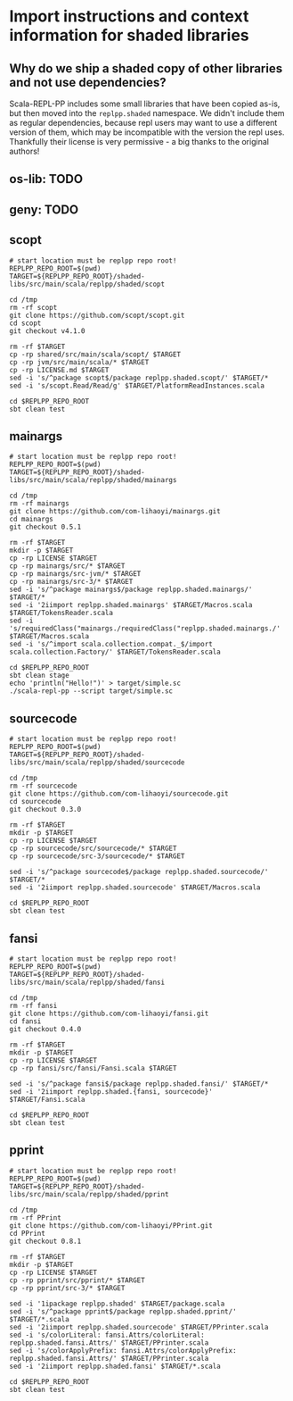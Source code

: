 # Import instructions and context information for shaded libraries

## Why do we ship a shaded copy of other libraries and not use dependencies?
Scala-REPL-PP includes some small libraries that have been copied as-is, but then moved into the `replpp.shaded` namespace. We didn't include them as regular dependencies, because repl users may want to use a different version of them, which may be incompatible with the version the repl uses. Thankfully their license is very permissive - a big thanks to the original authors!

## os-lib: TODO

## geny: TODO

## scopt
```
# start location must be replpp repo root!
REPLPP_REPO_ROOT=$(pwd)
TARGET=${REPLPP_REPO_ROOT}/shaded-libs/src/main/scala/replpp/shaded/scopt

cd /tmp
rm -rf scopt
git clone https://github.com/scopt/scopt.git
cd scopt
git checkout v4.1.0

rm -rf $TARGET
cp -rp shared/src/main/scala/scopt/ $TARGET
cp -rp jvm/src/main/scala/* $TARGET
cp -rp LICENSE.md $TARGET
sed -i 's/^package scopt$/package replpp.shaded.scopt/' $TARGET/*
sed -i 's/scopt.Read/Read/g' $TARGET/PlatformReadInstances.scala

cd $REPLPP_REPO_ROOT
sbt clean test
```

## mainargs
```
# start location must be replpp repo root!
REPLPP_REPO_ROOT=$(pwd)
TARGET=${REPLPP_REPO_ROOT}/shaded-libs/src/main/scala/replpp/shaded/mainargs

cd /tmp
rm -rf mainargs
git clone https://github.com/com-lihaoyi/mainargs.git
cd mainargs
git checkout 0.5.1

rm -rf $TARGET
mkdir -p $TARGET
cp -rp LICENSE $TARGET
cp -rp mainargs/src/* $TARGET
cp -rp mainargs/src-jvm/* $TARGET
cp -rp mainargs/src-3/* $TARGET
sed -i 's/^package mainargs$/package replpp.shaded.mainargs/' $TARGET/*
sed -i '2iimport replpp.shaded.mainargs' $TARGET/Macros.scala $TARGET/TokensReader.scala
sed -i 's/requiredClass("mainargs./requiredClass("replpp.shaded.mainargs./' $TARGET/Macros.scala
sed -i 's/^import scala.collection.compat._$/import scala.collection.Factory/' $TARGET/TokensReader.scala

cd $REPLPP_REPO_ROOT
sbt clean stage
echo 'println("Hello!")' > target/simple.sc
./scala-repl-pp --script target/simple.sc
```

## sourcecode
```
# start location must be replpp repo root!
REPLPP_REPO_ROOT=$(pwd)
TARGET=${REPLPP_REPO_ROOT}/shaded-libs/src/main/scala/replpp/shaded/sourcecode

cd /tmp
rm -rf sourcecode
git clone https://github.com/com-lihaoyi/sourcecode.git
cd sourcecode
git checkout 0.3.0

rm -rf $TARGET
mkdir -p $TARGET
cp -rp LICENSE $TARGET
cp -rp sourcecode/src/sourcecode/* $TARGET
cp -rp sourcecode/src-3/sourcecode/* $TARGET

sed -i 's/^package sourcecode$/package replpp.shaded.sourcecode/' $TARGET/*
sed -i '2iimport replpp.shaded.sourcecode' $TARGET/Macros.scala

cd $REPLPP_REPO_ROOT
sbt clean test
```

## fansi
```
# start location must be replpp repo root!
REPLPP_REPO_ROOT=$(pwd)
TARGET=${REPLPP_REPO_ROOT}/shaded-libs/src/main/scala/replpp/shaded/fansi

cd /tmp
rm -rf fansi
git clone https://github.com/com-lihaoyi/fansi.git
cd fansi
git checkout 0.4.0

rm -rf $TARGET
mkdir -p $TARGET
cp -rp LICENSE $TARGET
cp -rp fansi/src/fansi/Fansi.scala $TARGET

sed -i 's/^package fansi$/package replpp.shaded.fansi/' $TARGET/*
sed -i '2iimport replpp.shaded.{fansi, sourcecode}' $TARGET/Fansi.scala

cd $REPLPP_REPO_ROOT
sbt clean test
```

## pprint
```
# start location must be replpp repo root!
REPLPP_REPO_ROOT=$(pwd)
TARGET=${REPLPP_REPO_ROOT}/shaded-libs/src/main/scala/replpp/shaded/pprint

cd /tmp
rm -rf PPrint
git clone https://github.com/com-lihaoyi/PPrint.git
cd PPrint
git checkout 0.8.1

rm -rf $TARGET
mkdir -p $TARGET
cp -rp LICENSE $TARGET
cp -rp pprint/src/pprint/* $TARGET
cp -rp pprint/src-3/* $TARGET

sed -i '1ipackage replpp.shaded' $TARGET/package.scala
sed -i 's/^package pprint$/package replpp.shaded.pprint/' $TARGET/*.scala
sed -i '2iimport replpp.shaded.sourcecode' $TARGET/PPrinter.scala
sed -i 's/colorLiteral: fansi.Attrs/colorLiteral: replpp.shaded.fansi.Attrs/' $TARGET/PPrinter.scala
sed -i 's/colorApplyPrefix: fansi.Attrs/colorApplyPrefix: replpp.shaded.fansi.Attrs/' $TARGET/PPrinter.scala
sed -i '2iimport replpp.shaded.fansi' $TARGET/*.scala

cd $REPLPP_REPO_ROOT
sbt clean test
```

